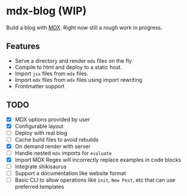 # mdx-blog (WIP)

Build a blog with [MDX](https://mdxjs.com/). Right now still a rough work in progress.

## Features

- Serve a directory and render `mdx` files on the fly
- Compile to html and deploy to a static host.
- Import `jsx` files from `mdx` files.
- Import `mdx` files from `mdx` files using import rewriting
- Frontmatter support

## TODO

- [x] MDX options provided by user
- [x] Configurable layout
- [ ] Deploy with real blog
- [ ] Cache build files to avoid rebuilds
- [x] On demand render with server
- [ ] Handle nested `mdx` imports for `evaluate`
- [x] Import MDX Regex will incorrectly replace examples in code blocks
- [ ] Integrate shikisaurus
- [ ] Support a documentation like website format
- [ ] Basic CLI to allow operations like `init`, `New Post`, etc that can use preferred templates
